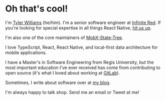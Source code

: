 # Oh that's cool!

I'm [Tyler Williams](https://coolsoftware.dev/) (he/him). I'm a senior software engineer at [Infinite Red](https://infinite.red/). If you're looking for special expertise in all things React Native, [hit us up](https://infinite.red/contact).

I'm also one of the core maintainers of [MobX-State-Tree](https://github.com/mobxjs/mobx-state-tree).

I love TypeScript, React, React Native, and local-first data architecture for mobile applications. 

I have a Master's in Software Engineering from Regis University, but the most important education I've ever received has come from contributing to open source (it's what I loved about working at [GitLab](https://about.gitlab.com/)).

Sometimes, I write about software over at [my blog](https://coolsoftware.dev/blog).

I'm always happy to talk shop. Send me an email or Tweet at me!
